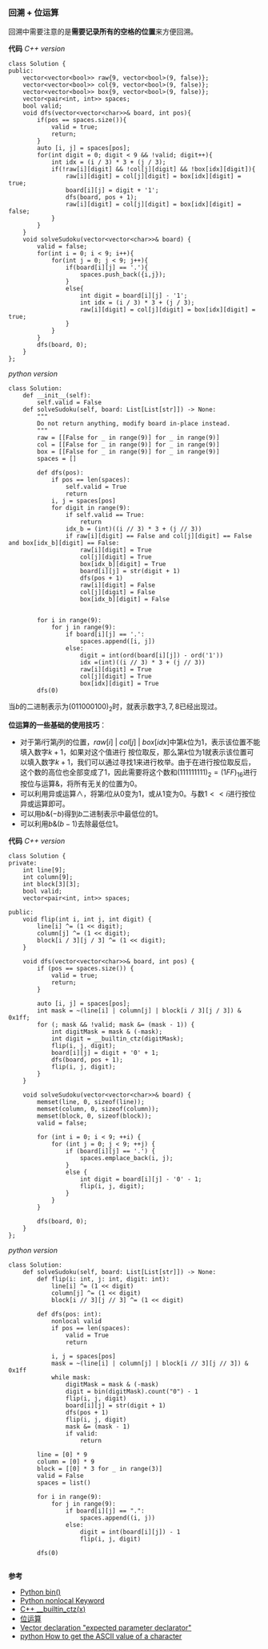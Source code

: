 ### 回溯 + 位运算
回溯中需要注意的是**需要记录所有的空格的位置**来方便回溯。

**代码**
*C++ version*
```
class Solution {
public:
    vector<vector<bool>> raw{9, vector<bool>(9, false)};
    vector<vector<bool>> col{9, vector<bool>(9, false)};
    vector<vector<bool>> box{9, vector<bool>(9, false)};
    vector<pair<int, int>> spaces;
    bool valid;
    void dfs(vector<vector<char>>& board, int pos){
        if(pos == spaces.size()){
            valid = true;
            return;
        }
        auto [i, j] = spaces[pos];
        for(int digit = 0; digit < 9 && !valid; digit++){
            int idx = (i / 3) * 3 + (j / 3);
            if(!raw[i][digit] && !col[j][digit] && !box[idx][digit]){
                raw[i][digit] = col[j][digit] = box[idx][digit] = true;
                board[i][j] = digit + '1';
                dfs(board, pos + 1);
                raw[i][digit] = col[j][digit] = box[idx][digit] = false;
            }
        }
    }
    void solveSudoku(vector<vector<char>>& board) {
        valid = false;
        for(int i = 0; i < 9; i++){
            for(int j = 0; j < 9; j++){
                if(board[i][j] == '.'){
                    spaces.push_back({i,j});
                }
                else{
                    int digit = board[i][j] - '1';
                    int idx = (i / 3) * 3 + (j / 3);
                    raw[i][digit] = col[j][digit] = box[idx][digit] = true;
                }
            }
        }
        dfs(board, 0);
    }
};
```

*python version*
```
class Solution:
    def __init__(self):
        self.valid = False
    def solveSudoku(self, board: List[List[str]]) -> None:
        """
        Do not return anything, modify board in-place instead.
        """
        raw = [[False for _ in range(9)] for _ in range(9)]
        col = [[False for _ in range(9)] for _ in range(9)]
        box = [[False for _ in range(9)] for _ in range(9)]
        spaces = []

        def dfs(pos):
            if pos == len(spaces):
                self.valid = True
                return
            i, j = spaces[pos]
            for digit in range(9):
                if self.valid == True:
                    return
                idx_b = (int)((i // 3) * 3 + (j // 3))
                if raw[i][digit] == False and col[j][digit] == False and box[idx_b][digit] == False:
                    raw[i][digit] = True
                    col[j][digit] = True
                    box[idx_b][digit] = True
                    board[i][j] = str(digit + 1)
                    dfs(pos + 1)
                    raw[i][digit] = False
                    col[j][digit] = False
                    box[idx_b][digit] = False
                

        for i in range(9):
            for j in range(9):
                if board[i][j] == '.':
                    spaces.append([i, j])
                else:
                    digit = int(ord(board[i][j]) - ord('1'))
                    idx =(int)((i // 3) * 3 + (j // 3))
                    raw[i][digit] = True
                    col[j][digit] = True
                    box[idx][digit] = True
        dfs(0)
```

当$b$的二进制表示为$(011000100)_2$时，就表示数字$3,7,8$已经出现过。

**位运算的一些基础的使用技巧**：
- 对于第$i$行第$j$列的位置，$raw[i]\ |\ col[j]\ |\ box[idx]$中第$k$位为$1$，表示该位置不能填入数字$k+1$，如果对这个值进行$~$按位取反，那么第$k$位为$1$就表示该位置可以填入数字$k+1$，我们可以通过寻找$1$来进行枚举。由于在进行按位取反后，这个数的高位也全部变成了$1$，因此需要将这个数和$(111111111)_{2}=(1FF)_{16}$进行按位与运算&，将所有无关的位置为$0$。
- 可以利用异或运算$\land$，将第$i$位从$0$变为$1$，或从$1$变为$0$。与数$1<<i$进行按位异或运算即可。
- 可以用$b\&(-b)$得到$b$二进制表示中最低位的$1$。
- 可以利用$b\&(b-1)$去除最低位$1$。

**代码**
*C++ version*
```
class Solution {
private:
    int line[9];
    int column[9];
    int block[3][3];
    bool valid;
    vector<pair<int, int>> spaces;

public:
    void flip(int i, int j, int digit) {
        line[i] ^= (1 << digit);
        column[j] ^= (1 << digit);
        block[i / 3][j / 3] ^= (1 << digit);
    }

    void dfs(vector<vector<char>>& board, int pos) {
        if (pos == spaces.size()) {
            valid = true;
            return;
        }

        auto [i, j] = spaces[pos];
        int mask = ~(line[i] | column[j] | block[i / 3][j / 3]) & 0x1ff;
        for (; mask && !valid; mask &= (mask - 1)) {
            int digitMask = mask & (-mask);
            int digit = __builtin_ctz(digitMask);
            flip(i, j, digit);
            board[i][j] = digit + '0' + 1;
            dfs(board, pos + 1);
            flip(i, j, digit);
        }
    }

    void solveSudoku(vector<vector<char>>& board) {
        memset(line, 0, sizeof(line));
        memset(column, 0, sizeof(column));
        memset(block, 0, sizeof(block));
        valid = false;

        for (int i = 0; i < 9; ++i) {
            for (int j = 0; j < 9; ++j) {
                if (board[i][j] == '.') {
                    spaces.emplace_back(i, j);
                }
                else {
                    int digit = board[i][j] - '0' - 1;
                    flip(i, j, digit);
                }
            }
        }

        dfs(board, 0);
    }
};

```

*python version*
```
class Solution:
    def solveSudoku(self, board: List[List[str]]) -> None:
        def flip(i: int, j: int, digit: int):
            line[i] ^= (1 << digit)
            column[j] ^= (1 << digit)
            block[i // 3][j // 3] ^= (1 << digit)

        def dfs(pos: int):
            nonlocal valid
            if pos == len(spaces):
                valid = True
                return
            
            i, j = spaces[pos]
            mask = ~(line[i] | column[j] | block[i // 3][j // 3]) & 0x1ff
            while mask:
                digitMask = mask & (-mask)
                digit = bin(digitMask).count("0") - 1
                flip(i, j, digit)
                board[i][j] = str(digit + 1)
                dfs(pos + 1)
                flip(i, j, digit)
                mask &= (mask - 1)
                if valid:
                    return
            
        line = [0] * 9
        column = [0] * 9
        block = [[0] * 3 for _ in range(3)]
        valid = False
        spaces = list()

        for i in range(9):
            for j in range(9):
                if board[i][j] == ".":
                    spaces.append((i, j))
                else:
                    digit = int(board[i][j]) - 1
                    flip(i, j, digit)

        dfs(0)


```

**参考**
- [Python bin()](https://www.programiz.com/python-programming/methods/built-in/bin)
- [Python nonlocal Keyword](https://www.w3schools.com/python/ref_keyword_nonlocal.asp)
- [C++ __builtin_ctz(x)](https://www.geeksforgeeks.org/builtin-functions-gcc-compiler/)
- [位运算](https://github.com/Mikoto10032/Interview-Notebook/blob/master/docs/notes/Leetcode%20%E9%A2%98%E8%A7%A3%20-%20%E4%BD%8D%E8%BF%90%E7%AE%97.md)
- [Vector declaration "expected parameter declarator"](https://stackoverflow.com/questions/39560277/vector-declaration-expected-parameter-declarator)
- [python How to get the ASCII value of a character](https://stackoverflow.com/questions/227459/how-to-get-the-ascii-value-of-a-character)